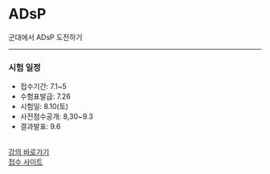 # ADsP
군대에서 ADsP 도전하기
<hr>
<h3>시험 일정</h3>
<ul>
  <li>접수기간: 7.1~5</li>
  <li>수험표발급: 7.26</li>
  <li>시험일: 8.10(토)</li>
  <li>사전점수공개: 8,30~9.3</li>
  <li>결과발표: 9.6</li>
</ul>
<br/>
<a href="https://www.dolearn.ai/sub/lecture/lecture_detail?idx=1070">강의 바로가기</a>
<br/>
<a href="https://www.dataq.or.kr/www/accept/schedule.do">접수 사이트</a>



